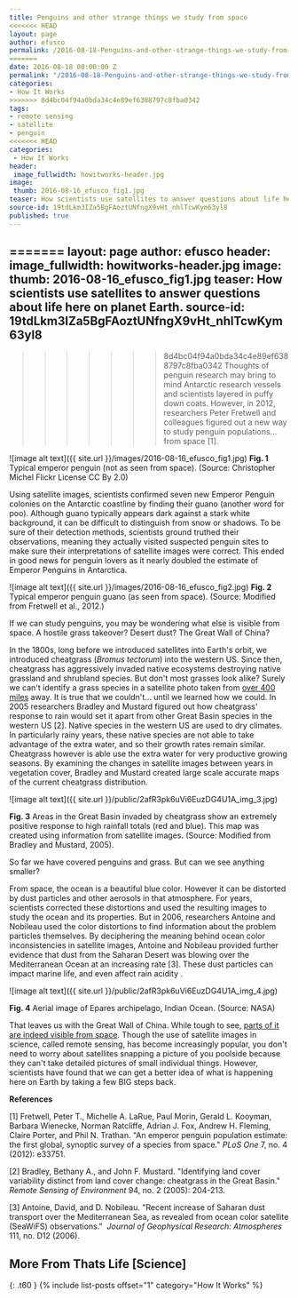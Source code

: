 ```yaml
---
title: Penguins and other strange things we study from space
<<<<<<< HEAD
layout: page
author: efusco
permalink: /2016-08-18-Penguins-and-other-strange-things-we-study-from-space-EFusco/
=======
date: 2016-08-18 00:00:00 Z
permalink: "/2016-08-18-Penguins-and-other-strange-things-we-study-from-space-EFusco/"
categories:
- How It Works
>>>>>>> 8d4bc04f94a0bda34c4e89ef6388797c8fba0342
tags:
- remote sensing
- satellite
- penguin
<<<<<<< HEAD
categories:
 - How It Works
header:
 image_fullwidth: howitworks-header.jpg
image:
 thumb: 2016-08-16_efusco_fig1.jpg
teaser: How scientists use satellites to answer questions about life here on planet Earth.
source-id: 19tdLkm3IZa5BgFAoztUNfngX9vHt_nhlTcwKym63yl8
published: true
---
```

=======
layout: page
author: efusco
header:
  image_fullwidth: howitworks-header.jpg
image:
  thumb: 2016-08-16_efusco_fig1.jpg
teaser: How scientists use satellites to answer questions about life here on planet
  Earth.
source-id: 19tdLkm3IZa5BgFAoztUNfngX9vHt_nhlTcwKym63yl8
---

>>>>>>> 8d4bc04f94a0bda34c4e89ef6388797c8fba0342
Thoughts of penguin research may bring to mind Antarctic research vessels and scientists layered in puffy down coats. However, in 2012, researchers Peter Fretwell and colleagues figured out a new way to study penguin populations... from space [1].

![image alt text]({{ site.url }}/images/2016-08-16_efusco_fig1.jpg)
**Fig. 1** Typical emperor penguin (not as seen from space). (Source: Christopher Michel Flickr License CC By 2.0)

Using satellite images, scientists confirmed seven new Emperor Penguin colonies on the Antarctic coastline by finding their guano (another word for poo). Although guano typically appears dark against a stark white background, it can be difficult to distinguish from snow or shadows. To be sure of their detection methods, scientists ground truthed their observations, meaning they actually visited suspected penguin sites to make sure their interpretations of satellite images were correct. This ended in good news for penguin lovers as it nearly doubled the estimate of Emperor Penguins in Antarctica.  

![image alt text]({{ site.url }}/images/2016-08-16_efusco_fig2.jpg)
**Fig. 2** Typical emperor penguin guano (as seen from space). (Source: Modified from Fretwell et al., 2012.)

If we can study penguins, you may be wondering what else is visible from space. A hostile grass takeover? Desert dust? The Great Wall of China?

In the 1800s, long before we introduced satellites into Earth's orbit, we introduced cheatgrass (*Bromus tectorum*) into the western US. Since then, cheatgrass has aggressively invaded native ecosystems destroying native grassland and shrubland species. But don't most grasses look alike? Surely we can't identify a grass species in a satellite photo taken from [over 400 miles](http://earthobservatory.nasa.gov/Features/OrbitsCatalog/) away. It is true that we couldn't... until we learned how we could. In 2005 researchers Bradley and Mustard figured out how cheatgrass' response to rain would set it apart from other Great Basin species in the western US [2]. Native species in the western US are used to dry climates. In particularly rainy years, these native species are not able to take advantage of the extra water, and so their growth rates remain similar. Cheatgrass however is able use the extra water for very productive growing seasons. By examining the changes in satellite images between years in vegetation cover, Bradley and Mustard created large scale accurate maps of the current cheatgrass distribution.  

![image alt text]({{ site.url }}/public/2afR3pk6uVi6EuzDG4U1A_img_3.jpg)

**Fig. 3** Areas in the Great Basin invaded by cheatgrass show an extremely positive response to high rainfall totals (red and blue). This map was created using information from satellite images. (Source: Modified from Bradley and Mustard, 2005). 

So far we have covered penguins and grass. But can we see anything smaller? 

From space, the ocean is a beautiful blue color. However it can be distorted by dust particles and other aerosols in that atmosphere. For years, scientists corrected these distortions and used the resulting images to study the ocean and its properties. But in 2006, researchers Antoine and Nobileau used the color distortions to find information about the problem particles themselves. By deciphering the meaning behind ocean color inconsistencies in satellite images, Antoine and Nobileau provided further evidence that dust from the Saharan Desert was blowing over the Mediterranean Ocean at an increasing rate [3]. These dust particles can impact marine life, and even affect rain acidity . 

![image alt text]({{ site.url }}/public/2afR3pk6uVi6EuzDG4U1A_img_4.jpg)

**Fig. 4** Aerial image of Epares archipelago, Indian Ocean. (Source: NASA)

That leaves us with the Great Wall of China. While tough to see, [parts of it are indeed visible from space](http://www.nasa.gov/vision/space/workinginspace/great_wall.html). Though the use of satellite images in science, called remote sensing, has become increasingly popular, you don't need to worry about satellites snapping a picture of you poolside because they can't take detailed pictures of small individual things. However, scientists have found that we can get a better idea of what is happening here on Earth by taking a few BIG steps back. 

 

**References**

[1] Fretwell, Peter T., Michelle A. LaRue, Paul Morin, Gerald L. Kooyman, Barbara Wienecke, Norman Ratcliffe, Adrian J. Fox, Andrew H. Fleming, Claire Porter, and Phil N. Trathan. "An emperor penguin population estimate: the first global, synoptic survey of a species from space." *PLoS One* 7, no. 4 (2012): e33751.

[2] Bradley, Bethany A., and John F. Mustard. "Identifying land cover variability distinct from land cover change: cheatgrass in the Great Basin." *Remote Sensing of Environment* 94, no. 2 (2005): 204-213.

[3] Antoine, David, and D. Nobileau. "Recent increase of Saharan dust transport over the Mediterranean Sea, as revealed from ocean color satellite (SeaWiFS) observations."  *Journal of Geophysical Research:* *Atmospheres* 111, no. D12 (2006).

## More From Thats Life [Science]
{: .t60 }
{% include list-posts offset="1" category="How It Works" %}
